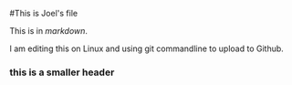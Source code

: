 #This is Joel's file


This is in *markdown*.


I am editing this on Linux and using git commandline to upload to Github.


### this is a smaller header
